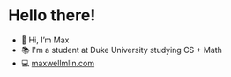 # Hello there!

- 👋 Hi, I’m Max
- 📚 I'm a student at Duke University studying CS + Math
- 💻 [maxwellmlin.com](https://maxwellmlin.com)
